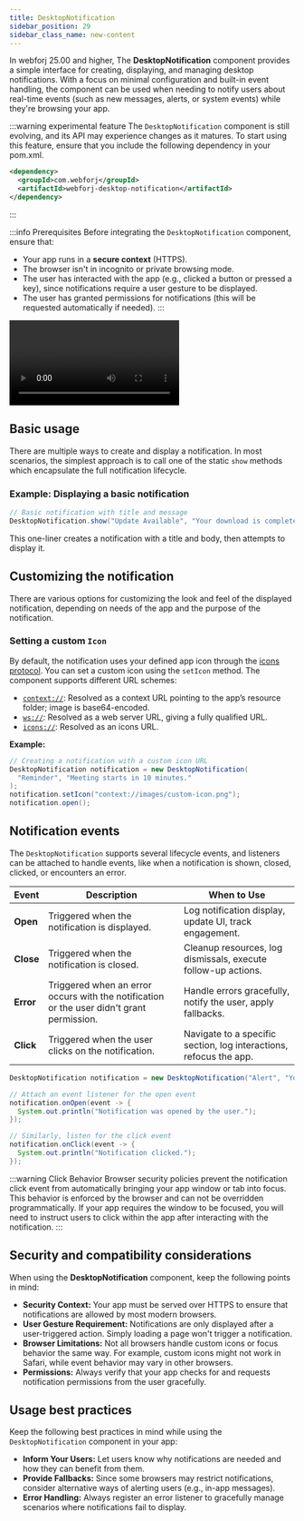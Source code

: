 ```yaml
---
title: DesktopNotification
sidebar_position: 29
sidebar_class_name: new-content
---
```


<DocChip chip='since' label='25.00' />
<DocChip chip='experimental' />
<JavadocLink type="desktop-notification" location="com/webforj/component/desktopnotification/DesktopNotification" top='true'/>

In webforj 25.00 and higher, The **DesktopNotification** component provides a simple interface for creating, displaying, and managing desktop notifications. With a focus on minimal configuration and built-in event handling, the component can be used when needing to notify users about real-time events (such as new messages, alerts, or system events) while they're browsing your app.

:::warning experimental feature
The `DesktopNotification` component is still evolving, and its API may experience changes as it matures. To start using this feature, ensure that you include the following dependency in your pom.xml.

```xml
<dependency>
  <groupId>com.webforj</groupId>
  <artifactId>webforj-desktop-notification</artifactId>
</dependency>
```
:::

:::info Prerequisites
Before integrating the `DesktopNotification` component, ensure that:

- Your app runs in a **secure context** (HTTPS).
- The browser isn't in incognito or private browsing mode.
- The user has interacted with the app (e.g., clicked a button or pressed a key), since notifications require a user gesture to be displayed.
- The user has granted permissions for notifications (this will be requested automatically if needed).
:::

<div class="videos-container">
  <video controls>
    <source src="https://cdn.webforj.com/webforj-documentation/video/release/desktop_notifications.mp4" type="video/mp4"/>
  </video>
</div>

## Basic usage

There are multiple ways to create and display a notification. In most scenarios, the simplest approach is to call one of the static `show` methods which encapsulate the full notification lifecycle.

### Example: Displaying a basic notification

```java
// Basic notification with title and message
DesktopNotification.show("Update Available", "Your download is complete!");
```

This one-liner creates a notification with a title and body, then attempts to display it.

## Customizing the notification

There are various options for customizing the look and feel of the displayed notification, depending on needs of the app and the purpose of the notification. 

### Setting a custom `Icon`

By default, the notification uses your defined app icon through the [icons protocol](../managing-resources/assets-protocols#the-icons-protocol). You can set a custom icon using the `setIcon` method. The component supports different URL schemes:

- [`context://`](../managing-resources/assets-protocols#the-context-protocol): Resolved as a context URL pointing to the app’s resource folder; image is base64-encoded.
- [`ws://`](../managing-resources/assets-protocols#the-webserver-protocol): Resolved as a web server URL, giving a fully qualified URL.
- [`icons://`](../managing-resources/assets-protocols#the-icons-protocol): Resolved as an icons URL.

**Example:**

```java
// Creating a notification with a custom icon URL
DesktopNotification notification = new DesktopNotification(
  "Reminder", "Meeting starts in 10 minutes."
);
notification.setIcon("context://images/custom-icon.png");
notification.open();
```

## Notification events

The `DesktopNotification` supports several lifecycle events, and listeners can be attached to handle events, like when a notification is shown, closed, clicked, or encounters an error.

| Event                  | Description                                           | When to Use                                               |
|-----------------------------|-------------------------------------------------------|-----------------------------------------------------------|
| **Open** | Triggered when the notification is displayed.       | Log notification display, update UI, track engagement.    |
| **Close**| Triggered when the notification is closed.         | Cleanup resources, log dismissals, execute follow-up actions.|
| **Error**| Triggered when an error occurs with the notification or the user didn't grant permission.| Handle errors gracefully, notify the user, apply fallbacks.  |
| **Click**| Triggered when the user clicks on the notification. | Navigate to a specific section, log interactions, refocus the app. |


```java
DesktopNotification notification = new DesktopNotification("Alert", "You have a new message!")

// Attach an event listener for the open event
notification.onOpen(event -> {
  System.out.println("Notification was opened by the user.");
});

// Similarly, listen for the click event
notification.onClick(event -> {
  System.out.println("Notification clicked.");
});
```

:::warning Click Behavior
Browser security policies prevent the notification click event from automatically bringing your app window or tab into focus. This behavior is enforced by the browser and can not be overridden programmatically. If your app requires the window to be focused, you will need to instruct users to click within the app after interacting with the notification.
:::

## Security and compatibility considerations

When using the **DesktopNotification** component, keep the following points in mind:

- **Security Context:** Your app must be served over HTTPS to ensure that notifications are allowed by most modern browsers.
- **User Gesture Requirement:** Notifications are only displayed after a user-triggered action. Simply loading a page won't trigger a notification.
- **Browser Limitations:** Not all browsers handle custom icons or focus behavior the same way. For example, custom icons might not work in Safari, while event behavior may vary in other browsers.
- **Permissions:** Always verify that your app checks for and requests notification permissions from the user gracefully.

## Usage best practices

Keep the following best practices in mind while using the `DesktopNotification` component in your app:

- **Inform Your Users:** Let users know why notifications are needed and how they can benefit from them.
- **Provide Fallbacks:** Since some browsers may restrict notifications, consider alternative ways of alerting users (e.g., in-app messages).
- **Error Handling:** Always register an error listener to gracefully manage scenarios where notifications fail to display.
